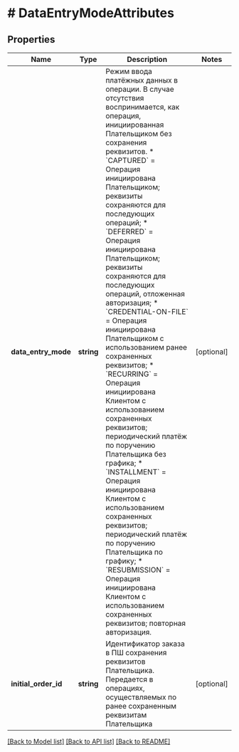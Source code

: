 # # DataEntryModeAttributes

## Properties

Name | Type | Description | Notes
------------ | ------------- | ------------- | -------------
**data_entry_mode** | **string** | Режим ввода платёжных данных в операции. В случае отсутствия воспринимается, как операция, инициированная Плательщиком без сохранения реквизитов.   * &#x60;CAPTURED&#x60; &#x3D; Операция инициирована Плательщиком; реквизиты сохраняются для последующих операций;   * &#x60;DEFERRED&#x60; &#x3D; Операция инициирована Плательщиком; реквизиты сохраняются для последующих операций, отложенная авторизация;   * &#x60;CREDENTIAL-ON-FILE&#x60; &#x3D; Операция инициирована Плательщиком с использованием ранее сохраненных реквизитов;   * &#x60;RECURRING&#x60; &#x3D; Операция инициирована Клиентом с использованием сохраненных реквизитов; периодический платёж по поручению Плательщика без графика;   * &#x60;INSTALLMENT&#x60; &#x3D; Операция инициирована Клиентом с использованием сохраненных реквизитов; периодический платёж по поручению Плательщика по графику;   * &#x60;RESUBMISSION&#x60; &#x3D; Операция инициирована Клиентом с использованием сохраненных реквизитов; повторная авторизация. | [optional]
**initial_order_id** | **string** | Идентификатор заказа в ПШ сохранения реквизитов Плательщика. Передается в операциях, осуществляемых по ранее сохраненным реквизитам Плательщика | [optional]

[[Back to Model list]](../../README.md#models) [[Back to API list]](../../README.md#endpoints) [[Back to README]](../../README.md)
